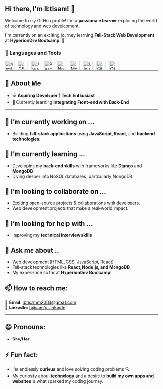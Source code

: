 ## **Hi there, I'm Ibtisam!** 👋

Welcome to my GitHub profile! I'm a **passionate learner** exploring the world of technology and web development.   

 I'm currently on an exciting journey learning **Full-Stack Web Development** at **HyperionDev Bootcamp**. 🚀

### 🧰 **Languages and Tools**
<img align="left" alt="html" width="30px" style="padding-right:10px;" src="https://cdn.jsdelivr.net/gh/devicons/devicon@latest/icons/html5/html5-original.svg" />
<img align="left" alt="CSS" width="30px" style="padding-right:10px;" src="https://cdn.jsdelivr.net/gh/devicons/devicon@latest/icons/css3/css3-original.svg" />
<img align="left" alt="JavaScript" width="30px" style="padding-right:10px;" src="https://cdn.jsdelivr.net/gh/devicons/devicon@latest/icons/javascript/javascript-original.svg" />
<img align="left" alt="React" width="30px" style="padding-right:10px;" src="https://cdn.jsdelivr.net/gh/devicons/devicon@latest/icons/react/react-original.svg" />
<img align="left" alt="Node.js" width="30px" style="padding-right:10px;" src="https://cdn.jsdelivr.net/gh/devicons/devicon@latest/icons/nodejs/nodejs-original.svg" />
<img align="left" alt="MongoDB" width="30px" style="padding-right:10px;" src="https://cdn.jsdelivr.net/gh/devicons/devicon@latest/icons/mongodb/mongodb-original.svg" />
<img align="left" alt="Linux" width="30px" style="padding-right:10px;" src="https://cdn.jsdelivr.net/gh/devicons/devicon@latest/icons/linux/linux-original.svg" />
<img align="left" alt="Git" width="30px" style="padding-right:10px;" src="https://cdn.jsdelivr.net/gh/devicons/devicon@latest/icons/git/git-original.svg" />
<img align="left" alt="GitHub" width="30px" style="padding-right:10px;" src="https://cdn.jsdelivr.net/gh/devicons/devicon@latest/icons/github/github-original.svg" />                    

<br>

---

## 🌟 **About Me**  
- 💻 **Aspiring Developer** | **Tech Enthusiast**  
- 🌱 Currently learning **Integrating Front-end with Back-End**
---
## 🔭 I’m currently working on ...  
- Building **full-stack applications** using **JavaScript**, **React**, and **backend technologies**.

## 🌱 I’m currently learning ... 
- Developing my **back-end skills** with frameworks like **Django** and **MongoDB**.
- Diving deeper into NoSQL databases, particularly MongoDB.

## 👯 I’m looking to collaborate on ... 
- Exciting open-source projects & collaborations with developers.
- Web development projects that make a real-world impact.

## 🤔 I’m looking for help with ... 
- Improving my **technical interview skills**
 
## 💬 Ask me about ..
- Web development (HTML, CSS, JavaScript, React).  
- Full-stack technologies like **React, Node.js, and MongoDB**.  
- My experience so far at **HyperionDev Bootcamp**!

## 📫 How to reach me:  
📧 **Email**: [ibtisamm2003@gmail.com](mailto:ibtisamm2003@gmail.com)  
💼 **LinkedIn**: [Ibtisam's LinkedIn](https://www.linkedin.com/in/ibtisam-s-039921313/)  

---

## 😄 Pronouns:  
- **She/Her**

## ⚡ Fun fact:  
- I'm endlessly **curious** and love solving coding problems 🔍
- My curiosity about **technology** and a desire to  **build my own apps and websites** is what sparked my coding journey.  

